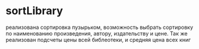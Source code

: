 # sortLibrary
реализована сортировка пузырьком, возможность выбрать сортировку по наименованию произведения, автору, издательству и цене. Так же реализован подсчеты цены всей библеотеки, и средняя цена всех книг
